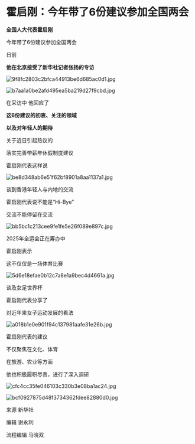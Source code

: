 # 霍启刚：今年带了6份建议参加全国两会

**全国人大代表霍启刚**

今年带了6份建议参加全国两会

日前

**他在北京接受了新华社记者张扬的专访**

![9f8fc2803c2bfca44913be6d685ac0d1.jpg](https://raw.githubusercontent.com/qqhsx/qqnews_image/main/2024/03/10/霍启刚：今年带了6份建议参加全国两会/9f8fc2803c2bfca44913be6d685ac0d1.jpg)

![b7aa1a0be2afd495ea5ba219d27f9cbd.jpg](https://raw.githubusercontent.com/qqhsx/qqnews_image/main/2024/03/10/霍启刚：今年带了6份建议参加全国两会/b7aa1a0be2afd495ea5ba219d27f9cbd.jpg)

在采访中 他回应了

**这6份建议的初衷、关注的领域**

**以及对年轻人的期待**

关于近日引起热议的

落实完善带薪年休假制度建议

霍启刚代表这样说

![be8d348ab6e51f62bf8901a8aa1137a1.jpg](https://raw.githubusercontent.com/qqhsx/qqnews_image/main/2024/03/10/霍启刚：今年带了6份建议参加全国两会/be8d348ab6e51f62bf8901a8aa1137a1.jpg)

谈到香港年轻人与内地的交流

霍启刚代表说不能是“Hi-Bye”

交流不能停留在交流

![bb5bc1c213cee9fe1fe5e26f089e897c.jpg](https://raw.githubusercontent.com/qqhsx/qqnews_image/main/2024/03/10/霍启刚：今年带了6份建议参加全国两会/bb5bc1c213cee9fe1fe5e26f089e897c.jpg)

2025年全运会正在筹办中

霍启刚表示

这不仅仅是一场体育比赛

![5d6e18efae0b12c7a8e1a9bec4d4661a.jpg](https://raw.githubusercontent.com/qqhsx/qqnews_image/main/2024/03/10/霍启刚：今年带了6份建议参加全国两会/5d6e18efae0b12c7a8e1a9bec4d4661a.jpg)

谈及女足世界杯

霍启刚代表分享了

对近年来女子运动发展的看法

![a018b1e0e901f94c137981aafe31e26b.jpg](https://raw.githubusercontent.com/qqhsx/qqnews_image/main/2024/03/10/霍启刚：今年带了6份建议参加全国两会/a018b1e0e901f94c137981aafe31e26b.jpg)

霍启刚代表的建议

不仅聚焦在文化、体育

在旅游、农业等方面

他也积极履职尽责，进行了深入调研

![cfc4cc35fe046103c330b3e08ba1ac24.jpg](https://raw.githubusercontent.com/qqhsx/qqnews_image/main/2024/03/10/霍启刚：今年带了6份建议参加全国两会/cfc4cc35fe046103c330b3e08ba1ac24.jpg)

![bcf0927875d48f3734362fdee82880d0.jpg](https://raw.githubusercontent.com/qqhsx/qqnews_image/main/2024/03/10/霍启刚：今年带了6份建议参加全国两会/bcf0927875d48f3734362fdee82880d0.jpg)

来源 新华社

编辑 谢永利

流程编辑 马晓双

